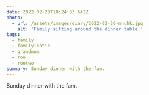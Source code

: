 ```yaml
---
date: 2022-02-20T18:24:03.642Z
photo:
  - url: /assets/images/diary/2022-02-20-mnuhk.jpg
    alt: 'Family sitting around the dinner table.'
tags:
  - family
  - family:katie
  - grandmum
  - roo
  - rootwo
summary: Sunday dinner with the fam.
---
```

Sunday dinner with the fam. 

